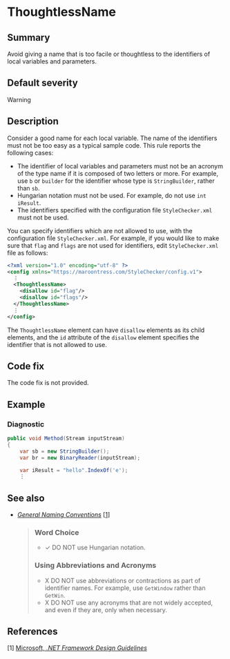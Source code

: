 # ThoughtlessName

## Summary

Avoid giving a name that is too facile or thoughtless to the identifiers of
local variables and parameters.

## Default severity

Warning

## Description

Consider a good name for each local variable.
The name of the identifiers must not be too easy as a typical sample code.
This rule reports the following cases:

- The identifier of local variables and parameters must not be an acronym of
  the type name if it is composed of two letters or more. For example, use
  `b` or `builder` for the identifier whose type is `StringBuilder`,
  rather than `sb`.
- Hungarian notation must not be used. For example, do not use `int iResult`.
- The identifiers specified with the configuration file `StyleChecker.xml`
  must not be used.

You can specify identifiers which are not allowed to use,
with the configuration file `StyleChecker.xml`.
For example, if you would like to make sure that `flag` and `flags` are not
used for identifiers, edit `StyleChecker.xml` file as follows:

```xml
<?xml version="1.0" encoding="utf-8" ?>
<config xmlns="https://maroontress.com/StyleChecker/config.v1">
  ⋮
  <ThoughtlessName>
    <disallow id="flag"/>
    <disallow id="flags"/>
  </ThoughtlessName>
  ⋮
</config>
```

The `ThoughtlessName` element can have `disallow` elements
as its child elements,
and the `id` attribute of the `disallow` element specifies the identifier
that is not allowed to use.

## Code fix

The code fix is not provided.

## Example

### Diagnostic

```csharp
public void Method(Stream inputStream)
{
    var sb = new StringBuilder();
    var br = new BinaryReader(inputStream);

    var iResult = "hello".IndexOf('e');
    ⋮
```

## See also

- [_General Naming Conventions_][general-naming-conventions]
  \[[1](#ref1)\]

  > ### Word Choice
  >
  > - ✓ DO NOT use Hungarian notation.
  >
  > ### Using Abbreviations and Acronyms
  >
  > - X DO NOT use abbreviations or contractions as part of identifier names.
  >   For example, use `GetWindow` rather than `GetWin`.
  > - X DO NOT use any acronyms that are not widely accepted, and even if
  >   they are, only when necessary.

## References

<a id="ref1"></a>
[1] [Microsoft, _.NET Framework Design Guidelines_][framework-design-guidelines-microsoft]

[framework-design-guidelines-microsoft]:
  https://docs.microsoft.com/en-us/dotnet/standard/design-guidelines/
[general-naming-conventions]:
  https://docs.microsoft.com/en-us/dotnet/standard/design-guidelines/general-naming-conventions
